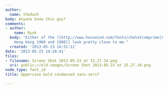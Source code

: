 ```yaml
---
author:
  name: thedash
body: Anyone know this guy?
comments:
- author:
    name: Ryuk
  body: "Either of the [[http://www.houseind.com/fonts/chaletcomprime|Chalet Comprim\xE9
    Hong Kong 1960 and 1980]] look pretty close to me."
  created: '2013-05-23 14:51:11'
date: '2013-05-23 14:28:41'
files:
- filename: Screen Shot 2013-05-23 at 15.27.34.png
  uri: public://old-images/Screen Shot 2013-05-23 at 15.27.34.png
node_type: font_id
title: Uppercase bold condensed sans-serif

---
```

